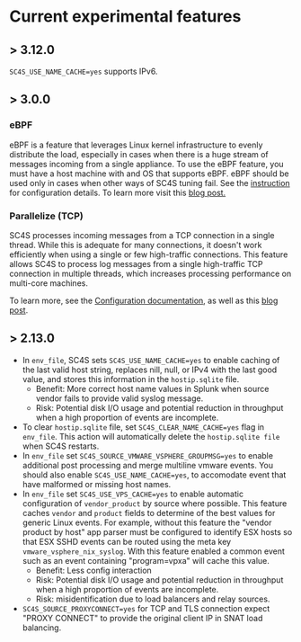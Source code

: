 # Current experimental features

## > 3.12.0
`SC4S_USE_NAME_CACHE=yes` supports IPv6.

## > 3.0.0
### eBPF
eBPF is a feature that leverages Linux kernel infrastructure to evenly distribute the load, especially in cases when there is a huge stream of messages incoming from a single appliance.
To use the eBPF feature, you must have a host machine with and OS that supports eBPF. eBPF should be used only in cases when other ways of SC4S tuning fail. See the [instruction](./configuration.md#ebpf) for configuration details. 
To learn more visit this [blog post.](https://www.syslog-ng.com/community/b/blog/posts/syslog-ng-4-2-extra-udp-performance)

### Parallelize (TCP)
SC4S processes incoming messages from a TCP connection in a single thread. While this is adequate for many connections, it doesn't work efficiently when using a single or few high-traffic connections. This feature allows SC4S to process log messages from a single high-traffic TCP connection in multiple threads, which increases processing performance on multi-core machines.

To learn more, see the [Configuration documentation](./configuration.md#parallelize), as well as this [blog post](https://www.syslog-ng.com/community/b/blog/posts/accelerating-single-tcp-connections-in-syslog-ng-parallelize).

## > 2.13.0
* In `env_file`, SC4S sets `SC4S_USE_NAME_CACHE=yes` to enable caching of the last valid host string, replaces nill, null, or IPv4 with the last good value, and stores this information in the `hostip.sqlite` file. 
    - Benefit: More correct host name values in Splunk when source vendor fails to provide valid syslog message.
    - Risk: Potential disk I/O usage and potential reduction in throughput when a high proportion of events are incomplete.
* To clear `hostip.sqlite` file, set `SC4S_CLEAR_NAME_CACHE=yes` flag in `env_file`. This action will automatically delete the `hostip.sqlite file` when SC4S restarts.
* In `env_file` set `SC4S_SOURCE_VMWARE_VSPHERE_GROUPMSG=yes` to enable additional post processing and merge multiline vmware events. You should also enable `SC4S_USE_NAME_CACHE=yes`, to accomodate event that have malformed or missing host names.
* In `env_file` set `SC4S_USE_VPS_CACHE=yes` to enable automatic configuration of `vendor_product` by source where possible. This feature caches `vendor` and `product` fields to determine of the best values for 
generic Linux events. For example, without this feature the "vendor product by host" app parser must be configured to identify ESX hosts so that ESX SSHD events can be routed using the meta key `vmware_vsphere_nix_syslog`. With this feature enabled a common event such as an event containing "program=vpxa" will cache this value. 
    - Benefit: Less config interaction
    - Risk: Potential disk I/O usage and potential reduction in throughput when a high proportion of events are incomplete.
    - Risk: misidentification due to load balancers and relay sources. 
* `SC4S_SOURCE_PROXYCONNECT=yes` for TCP and TLS connection expect "PROXY CONNECT" to provide the original client IP in SNAT load balancing.
